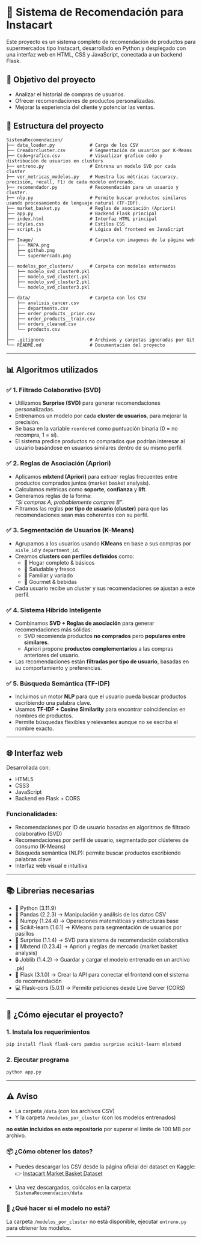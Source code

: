 ﻿# 🛒 Sistema de Recomendación para Instacart

Este proyecto es un sistema completo de recomendación de productos para supermercados tipo Instacart, desarrollado en Python y desplegado con una interfaz web en HTML, CSS y JavaScript, conectada a un backend Flask.

## 🎯 Objetivo del proyecto

- Analizar el historial de compras de usuarios.
- Ofrecer recomendaciones de productos personalizadas.
- Mejorar la experiencia del cliente y potenciar las ventas.

## 📁 Estructura del proyecto

```plaintext
SistemaRecomendacion/
├── data_loader.py             # Carga de los CSV
├── Creadorcluster.csv         # Segmentación de usuarios por K-Means
├── Codo+grafico.csv           # Visualizar grafico codo y distribución de usuarios en clusters
├── entreno.py                 # Entrena un modelo SVD por cada cluster
├── ver_metricas_modelos.py    # Muestra las métricas (accuracy, precision, recall, F1) de cada modelo entrenado.
├── recomendador.py            # Recomendación para un usuario y cluster.
├── nlp.py                     # Permite buscar productos similares usando procesamiento de lenguaje natural (TF-IDF).
├── market_basket.py           # Reglas de asociación (Apriori)
├── app.py                     # Backend Flask principal
├── index.html                 # Interfaz HTML principal
├── styles.css                 # Estilos CSS
├── script.js                  # Lógica del frontend en JavaScript
│
├── Image/                     # Carpeta con imagenes de la página web
│   ├── MAPA.png
│   ├── github.png
│   └── supermercado.png
│
├── modelos_por_clusters/      # Carpeta con modelos enternados
│   ├── modelo_svd_cluster0.pkl
│   ├── modelo_svd_cluster1.pkl
│   ├── modelo_svd_cluster2.pkl
│   └── modelo_svd_cluster3.pkl
│
├── data/                      # Carpeta con los CSV
│   ├── analisis_cancer.csv
│   ├── departments.csv
│   ├── order_products__prior.csv
│   ├── order_products__train.csv
│   ├── orders_cleaned.csv
│   └── products.csv
│
├── .gitignore                 # Archivos y carpetas ignoradas por Git
└── README.md                  # Documentación del proyecto
```
---

## 📊 Algoritmos utilizados

### ✅ 1. Filtrado Colaborativo (SVD)
- Utilizamos **Surprise (SVD)** para generar recomendaciones personalizadas.
- Entrenamos un modelo por cada **cluster de usuarios**, para mejorar la precisión.
- Se basa en la variable `reordered` como puntuación binaria (0 = no recompra, 1 = sí).
- El sistema predice productos no comprados que podrían interesar al usuario basándose en usuarios similares dentro de su mismo perfil.

### ✅ 2. Reglas de Asociación (Apriori)
- Aplicamos **mlxtend (Apriori)** para extraer reglas frecuentes entre productos comprados juntos (market basket analysis).
- Calculamos métricas como **soporte**, **confianza** y **lift**.
- Generamos reglas de la forma:  
  _“Si compras A, probablemente compres B”_.
- Filtramos las reglas **por tipo de usuario (cluster)** para que las recomendaciones sean más coherentes con su perfil.

### ✅ 3. Segmentación de Usuarios (K-Means)
- Agrupamos a los usuarios usando **KMeans** en base a sus compras por `aisle_id` y `department_id`.
- Creamos **clusters con perfiles definidos** como:
  - 🧼 Hogar completo & básicos
  - 🌿 Saludable y fresco
  - 🍞 Familiar y variado
  - 🍷 Gourmet & bebidas
- Cada usuario recibe un cluster y sus recomendaciones se ajustan a este perfil.

### ✅ 4. Sistema Híbrido Inteligente
- Combinamos **SVD + Reglas de asociación** para generar recomendaciones más sólidas:
  - SVD recomienda productos **no comprados** pero **populares entre similares**.
  - Apriori propone **productos complementarios** a las compras anteriores del usuario.
- Las recomendaciones están **filtradas por tipo de usuario**, basadas en su comportamiento y preferencias.

### ✅ 5. Búsqueda Semántica (TF-IDF)
- Incluimos un motor **NLP** para que el usuario pueda buscar productos escribiendo una palabra clave.
- Usamos **TF-IDF + Cosine Similarity** para encontrar coincidencias en nombres de productos.
- Permite búsquedas flexibles y relevantes aunque no se escriba el nombre exacto.

---

## 🌐 Interfaz web

Desarrollada con:
- HTML5
- CSS3
- JavaScript
- Backend en Flask + CORS

### Funcionalidades:
- Recomendaciones por ID de usuario basadas en algoritmos de filtrado colaborativo (SVD)
- Recomendaciones por perfil de usuario, segmentado por clústeres de consumo (K-Means)
- Búsqueda semántica (NLP): permite buscar productos escribiendo palabras clave
- Interfaz web visual e intuitiva

---

## 📚 Librerias necesarias

- 🐍 Python (3.11.9)
- 🐼 Pandas (2.2.3) -> Manipulación y análisis de los datos CSV
- 🔣 Numpy	(1.24.4) -> Operaciones matemáticas y estructuras base
- 🧩 Scikit-learn (1.6.1)	-> KMeans para segmentación de usuarios por pasillos
- 🎁 Surprise (1.1.4) -> SVD para sistema de recomendación colaborativa
- 🏪 Mlxtend (0.23.4) ->	Apriori y reglas de mercado (market basket analysis)
- 🔒 Joblib (1.4.2) -> Guardar y cargar el modelo entrenado en un archivo .pkl
- 🔌 Flask (3.1.0) -> Crear la API para conectar el frontend con el sistema de recomendación
- 💻 Flask-cors (5.0.1) -> Permitir peticiones desde Live Server (CORS)

---

## 🚀 ¿Cómo ejecutar el proyecto?

### 1. Instala los requerimientos

```bash
pip install flask flask-cors pandas surprise scikit-learn mlxtend

```
### 2. Ejecutar programa

```bash
python app.py
```
---

## ⚠️ Aviso

- La carpeta `/data` (con los archivos CSV)
- Y la carpeta `/modelos_por_cluster` (con los modelos entrenados)

**no están incluidos en este repositorio** por superar el límite de 100 MB por archivo.

### 📦 ¿Cómo obtener los datos?

- Puedes descargar los CSV desde la página oficial del dataset en Kaggle:  
  👉 [Instacart Market Basket Dataset](https://www.kaggle.com/code/yasserh/instacart-online-grocery-recommendation/input)

- Una vez descargados, colócalos en la carpeta:  
  `SistemaRecomendacion/data`

### 📌 ¿Qué hacer si el modelo no está?

La carpeta `/modelos_por_cluster` no está disponible, ejecutar `entreno.py` para obtener los modelos.

---
